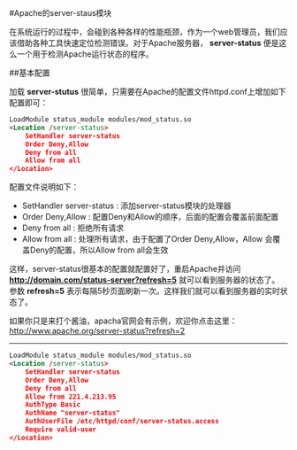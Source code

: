 #Apache的server-staus模块
  
在系统运行的过程中，会碰到各种各样的性能瓶颈，作为一个web管理员，我们应该借助各种工具快速定位检测错误。对于Apache服务器，
__server-status__ 便是这么一个用于检测Apache运行状态的程序。

##基本配置

加载 __server-stutus__ 很简单，只需要在Apache的配置文件httpd.conf上增加如下配置即可：

```xml
LoadModule status_module modules/mod_status.so
<Location /server-status>
    SetHandler server-status
    Order Deny,Allow
    Deny from all
    Allow from all
</Location>
```
  配置文件说明如下：
  * SetHandler server-status : 添加server-status模块的处理器
  * Order Deny,Allow : 配置Deny和Allow的顺序，后面的配置会覆盖前面配置
  * Deny from all : 拒绝所有请求
  * Allow from all : 处理所有请求，由于配置了Order Deny,Allow，Allow 会覆盖Deny的配置，所以Allow from all会生效
  

这样，server-status很基本的配置就配置好了，重启Apache并访问 __http://domain.com/status-server?refresh=5__ 就可以看到服务器的状态了。
参数 __refresh=5__ 表示每隔5秒页面刷新一次。这样我们就可以看到服务器的实时状态了。
 
如果你只是来打个酱油，apacha官网会有示例，欢迎你点击这里：<a target="_blank" href="http://www.apache.org/server-status?refresh=2">http://www.apache.org/server-status?refresh=2</a>  

********************************************************

```xml
LoadModule status_module modules/mod_status.so
<Location /server-status>
    SetHandler server-status
    Order Deny,Allow
    Deny from all
    Allow from 221.4.213.95
    AuthType Basic
    AuthName "server-status"
    AuthUserFile /etc/httpd/conf/server-status.access
    Require valid-user
</Location>
```
